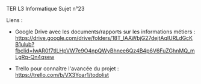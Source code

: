 TER L3 Informatique Sujet n°23

Liens :

- Google Drive avec les documents/rapports sur les informations métiers :
https://drive.google.com/drive/folders/18T_IAAWbjG27dejtAqIURLdGcKB1ulub?fbclid=IwAR0f7tlLHpVW7e9O4npQWyBhnee6Qz4B4p6V6FuZGhnMQ_mLgRq-Qn4qsew

- Trello pour connaître l'avancée du projet :
https://trello.com/b/VX3Yoar1/todolist
